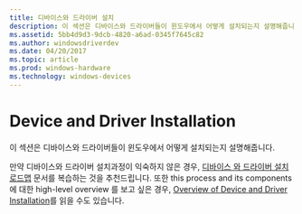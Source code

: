 ```yaml
---
title: 디바이스와 드라이버 설치
description: 이 섹션은 디바이스와 드라이버들이 윈도우에서 어떻게 설치되는지 설명해줍니다.
ms.assetid: 5bb4d9d3-9dcb-4820-a6ad-0345f7645c82
ms.author: windowsdriverdev
ms.date: 04/20/2017
ms.topic: article
ms.prod: windows-hardware
ms.technology: windows-devices
---
```


# Device and Driver Installation

이 섹션은 디바이스와 드라이버들이 윈도우에서 어떻게 설치되는지 설명해줍니다.



만약 디바이스와 드라이버 설치과정이 익숙하지 않은 경우,  [디바이스 와 드라이버 설치 로드맵](roadmap-for-device-and-driver-installation--windows-vista-and-later-.md) 문서를 복습하는 것을 추천드립니다. 또한 this process and its components에 대한 high-level overview 를 보고 싶은 경우, [Overview of Device and Driver Installation](overview-of-device-and-driver-installation.md)를 읽을 수도 있습니다.
